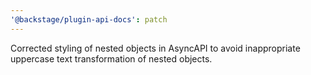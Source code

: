 ```yaml
---
'@backstage/plugin-api-docs': patch
---
```


Corrected styling of nested objects in AsyncAPI to avoid inappropriate uppercase text transformation of nested objects.
